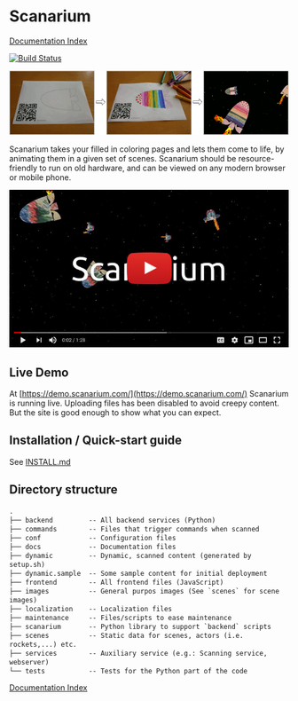 # Scanarium

[Documentation Index](docs/index.md)

[![Build Status](https://github.com/scanarium/scanarium/actions/workflows/ci.yml/badge.svg)](https://github.com/scanarium/scanarium/actions/workflows/ci.yml)

![](docs/images/bait.gif)

Scanarium takes your filled in coloring pages and lets them come to life, by
animating them in a given set of scenes. Scanarium should be resource-friendly
to run on old hardware, and can be viewed on any modern browser or mobile phone.

[![Scanarium video demo](docs/images/bait-youtube.jpg)](https://www.youtube.com/watch?v=LuFLBiLtP8Y)

## Live Demo

At [https://demo.scanarium.com/](https://demo.scanarium.com/) Scanarium is running
live. Uploading files has been disabled to avoid creepy content. But the site is
good enough to show what you can expect.



## Installation / Quick-start guide

See [INSTALL.md](INSTALL.md)



## Directory structure

```
.
├── backend         -- All backend services (Python)
├── commands        -- Files that trigger commands when scanned
├── conf            -- Configuration files
├── docs            -- Documentation files
├── dynamic         -- Dynamic, scanned content (generated by setup.sh)
├── dynamic.sample  -- Some sample content for initial deployment
├── frontend        -- All frontend files (JavaScript)
├── images          -- General purpos images (See `scenes` for scene images)
├── localization    -- Localization files
├── maintenance     -- Files/scripts to ease maintenance
├── scanarium       -- Python library to support `backend` scripts
├── scenes          -- Static data for scenes, actors (i.e. rockets,...) etc.
├── services        -- Auxiliary service (e.g.: Scanning service, webserver)
└── tests           -- Tests for the Python part of the code
```



[Documentation Index](docs/index.md)
